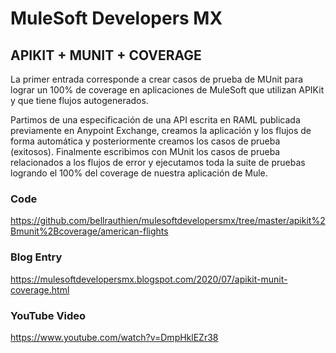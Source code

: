 # MuleSoft Developers MX

## APIKIT + MUNIT + COVERAGE

La primer entrada corresponde a crear casos de prueba de MUnit para lograr un 100% de coverage en aplicaciones de MuleSoft que utilizan APIKit y que tiene flujos autogenerados.

Partimos de una especificación de una API escrita en RAML publicada previamente en Anypoint Exchange, creamos la aplicación y los flujos de forma automática y posteriormente creamos los casos de prueba (exitosos). Finalmente escribimos con MUnit los casos de prueba relacionados a los flujos de error y ejecutamos toda la suite de pruebas logrando el 100% del coverage de nuestra aplicación de Mule.

### Code
https://github.com/bellrauthien/mulesoftdevelopersmx/tree/master/apikit%2Bmunit%2Bcoverage/american-flights

### Blog Entry
https://mulesoftdevelopersmx.blogspot.com/2020/07/apikit-munit-coverage.html

### YouTube Video
https://www.youtube.com/watch?v=DmpHklEZr38